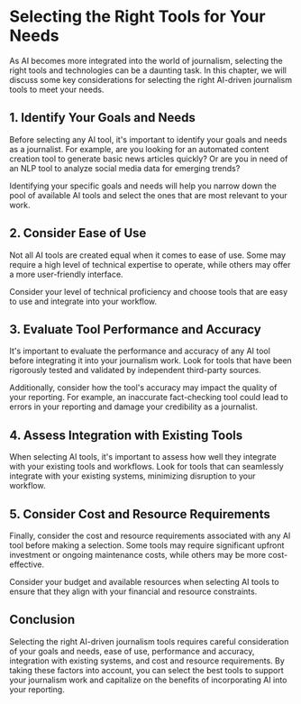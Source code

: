 # Selecting the Right Tools for Your Needs

As AI becomes more integrated into the world of journalism, selecting the right tools and technologies can be a daunting task. In this chapter, we will discuss some key considerations for selecting the right AI-driven journalism tools to meet your needs.

## 1. Identify Your Goals and Needs

Before selecting any AI tool, it's important to identify your goals and needs as a journalist. For example, are you looking for an automated content creation tool to generate basic news articles quickly? Or are you in need of an NLP tool to analyze social media data for emerging trends?

Identifying your specific goals and needs will help you narrow down the pool of available AI tools and select the ones that are most relevant to your work.

## 2. Consider Ease of Use

Not all AI tools are created equal when it comes to ease of use. Some may require a high level of technical expertise to operate, while others may offer a more user-friendly interface.

Consider your level of technical proficiency and choose tools that are easy to use and integrate into your workflow.

## 3. Evaluate Tool Performance and Accuracy

It's important to evaluate the performance and accuracy of any AI tool before integrating it into your journalism work. Look for tools that have been rigorously tested and validated by independent third-party sources.

Additionally, consider how the tool's accuracy may impact the quality of your reporting. For example, an inaccurate fact-checking tool could lead to errors in your reporting and damage your credibility as a journalist.

## 4. Assess Integration with Existing Tools

When selecting AI tools, it's important to assess how well they integrate with your existing tools and workflows. Look for tools that can seamlessly integrate with your existing systems, minimizing disruption to your workflow.

## 5. Consider Cost and Resource Requirements

Finally, consider the cost and resource requirements associated with any AI tool before making a selection. Some tools may require significant upfront investment or ongoing maintenance costs, while others may be more cost-effective.

Consider your budget and available resources when selecting AI tools to ensure that they align with your financial and resource constraints.

## Conclusion

Selecting the right AI-driven journalism tools requires careful consideration of your goals and needs, ease of use, performance and accuracy, integration with existing systems, and cost and resource requirements. By taking these factors into account, you can select the best tools to support your journalism work and capitalize on the benefits of incorporating AI into your reporting.
